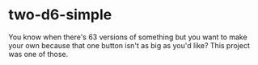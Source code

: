 # two-d6-simple
You know when there's 63 versions of something but you want to make your own because that one button isn't as big as you'd like? This project was one of those.
